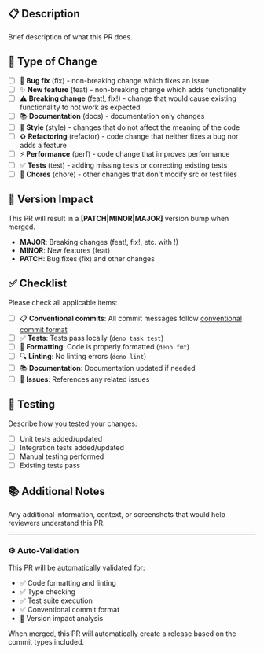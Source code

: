 ## 📋 Description

Brief description of what this PR does.

## 🔄 Type of Change

- [ ] 🐛 **Bug fix** (fix) - non-breaking change which fixes an issue
- [ ] ✨ **New feature** (feat) - non-breaking change which adds functionality
- [ ] ⚠️ **Breaking change** (feat!, fix!) - change that would cause existing functionality to not work as expected
- [ ] 📚 **Documentation** (docs) - documentation only changes
- [ ] 💄 **Style** (style) - changes that do not affect the meaning of the code
- [ ] ♻️ **Refactoring** (refactor) - code change that neither fixes a bug nor adds a feature
- [ ] ⚡ **Performance** (perf) - code change that improves performance
- [ ] ✅ **Tests** (test) - adding missing tests or correcting existing tests
- [ ] 🔧 **Chores** (chore) - other changes that don't modify src or test files

## 🎯 Version Impact

This PR will result in a **[PATCH|MINOR|MAJOR]** version bump when merged.

- **MAJOR**: Breaking changes (feat!, fix!, etc. with !)
- **MINOR**: New features (feat)
- **PATCH**: Bug fixes (fix) and other changes

## ✅ Checklist

Please check all applicable items:

- [ ] 📋 **Conventional commits**: All commit messages follow [conventional commit format](docs/CONVENTIONAL_COMMITS_CHEATSHEET.md)
- [ ] ✅ **Tests**: Tests pass locally (`deno task test`)
- [ ] 🎨 **Formatting**: Code is properly formatted (`deno fmt`)
- [ ] 🔍 **Linting**: No linting errors (`deno lint`)
- [ ] 📚 **Documentation**: Documentation updated if needed
- [ ] 🔗 **Issues**: References any related issues

## 🧪 Testing

Describe how you tested your changes:

- [ ] Unit tests added/updated
- [ ] Integration tests added/updated
- [ ] Manual testing performed
- [ ] Existing tests pass

## 📚 Additional Notes

Any additional information, context, or screenshots that would help reviewers understand this PR.

---

### ⚙️ Auto-Validation

This PR will be automatically validated for:

- ✅ Code formatting and linting
- ✅ Type checking
- ✅ Test suite execution
- ✅ Conventional commit format
- 🎯 Version impact analysis

When merged, this PR will automatically create a release based on the commit types included.

